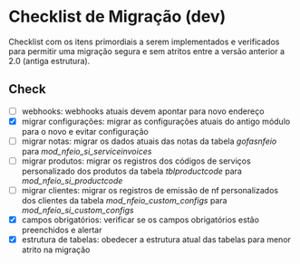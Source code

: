 # Checklist de Migração (dev)

Checklist com os itens primordiais a serem implementados e verificados para permitir uma migração segura e sem atritos entre a versão anterior a 2.0 (antiga estrutura).

## Check

* [ ] webhooks: webhooks atuais devem apontar para novo endereço
* [x] migrar configurações: migrar as configurações atuais do antigo módulo para o novo e evitar configuração
* [ ] migrar notas: migrar os dados atuais das notas da tabela _gofasnfeio_ para _mod_nfeio_si_serviceinvoices_
* [ ] migrar produtos: migrar os registros dos códigos de serviços personalizado dos produtos da tabela _tblproductcode_ para _mod_nfeio_si_productcode_
* [ ] migrar clientes: migrar os registros de emissão de nf personalizados dos clientes da tabela _mod_nfeio_custom_configs_ para _mod_nfeio_si_custom_configs_
* [x] campos obrigatórios: verificar se os campos obrigatórios estão preenchidos e alertar
* [x] estrutura de tabelas: obedecer a estrutura atual das tabelas para menor atrito na migração